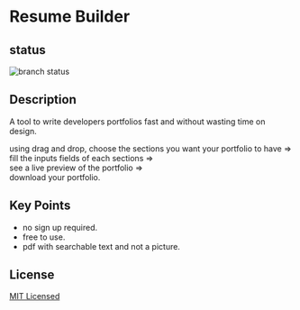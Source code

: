 # Resume Builder  

## status 

![branch status](https://img.shields.io/badge/status-in%20progress-brightgreen)

## Description 

A tool to write developers portfolios fast and without wasting time on design.

using drag and drop, choose the sections you want your portfolio to have =>   
fill the inputs fields of each sections =>   
see a live preview of the portfolio =>  
download your portfolio.

## Key Points

- no sign up required.
- free to use.
- pdf with searchable text and not a picture.

## License

[MIT Licensed](https://github.com/tterb/atomic-design-ui/blob/master/LICENSEs)




